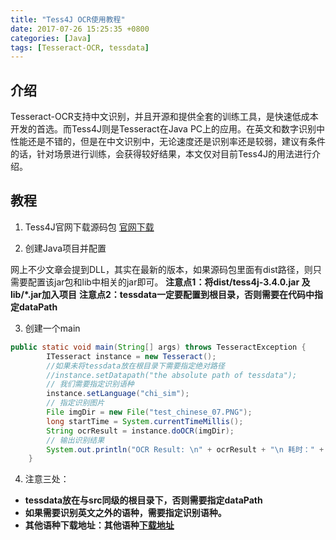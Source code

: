 ```yaml
---
title: "Tess4J OCR使用教程"
date: 2017-07-26 15:25:35 +0800
categories: [Java]
tags: [Tesseract-OCR, tessdata]
---
```

## 介绍
Tesseract-OCR支持中文识别，并且开源和提供全套的训练工具，是快速低成本开发的首选。而Tess4J则是Tesseract在Java PC上的应用。在英文和数字识别中性能还是不错的，但是在中文识别中，无论速度还是识别率还是较弱，建议有条件的话，针对场景进行训练，会获得较好结果，本文仅对目前Tess4J的用法进行介绍。


## 教程

1. Tess4J官网下载源码包
  [官网下载](http://tess4j.sourceforge.net/)

2. 创建Java项目并配置

  网上不少文章会提到DLL，其实在最新的版本，如果源码包里面有dist路径，则只需要配置该jar包和lib中相关的jar即可。
  **注意点1：将dist/tess4j-3.4.0.jar 及 lib/*.jar加入项目**
  **注意点2：tessdata一定要配置到根目录，否则需要在代码中指定dataPath**

3. 创建一个main
```java
public static void main(String[] args) throws TesseractException {
        ITesseract instance = new Tesseract();
        //如果未将tessdata放在根目录下需要指定绝对路径
        //instance.setDatapath("the absolute path of tessdata");
        // 我们需要指定识别语种
        instance.setLanguage("chi_sim");
        // 指定识别图片
        File imgDir = new File("test_chinese_07.PNG");
        long startTime = System.currentTimeMillis();
        String ocrResult = instance.doOCR(imgDir);
        // 输出识别结果
        System.out.println("OCR Result: \n" + ocrResult + "\n 耗时：" + (System.currentTimeMillis() - startTime) + "ms");
    }
```

4. 注意三处：

- **tessdata放在与src同级的根目录下，否则需要指定dataPath**
- **如果需要识别英文之外的语种，需要指定识别语种。**
- **其他语种下载地址：其他语种[下载地址](https://github.com/tesseract-ocr/tessdata)**
